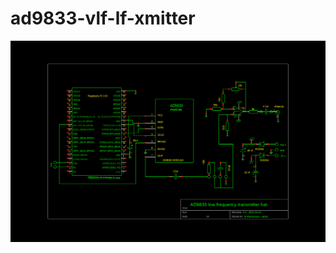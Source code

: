 # ad9833-vlf-lf-xmitter
![foo *bar*]

[foo *bar*]: images/xmithat.png "Schematic"

<div id="code-element"></div>
<script src="https://unpkg.com/axios/dist/axios.min.js"></script>
<script>
      axios({
      method: 'get',
      url: 'https://github.com/https://raw.githubusercontent.com/bmacherone/ad9833-vlf-lf-xmitter/src/ad9833.py'
       })
      .then(function (response) {
         document.getElementById("code-element").innerHTML = response.data;
      });
</script>


